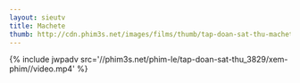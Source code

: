 ```yaml
---
layout: sieutv
title: Machete
thumb: http://cdn.phim3s.net/images/films/thumb/tap-doan-sat-thu-machete-2010.jpg
---
```

{% include jwpadv src='//phim3s.net/phim-le/tap-doan-sat-thu_3829/xem-phim//video.mp4' %}